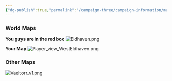 ```yaml
---
{"dg-publish":true,"permalink":"/campaign-three/campaign-information/maps/"}
---
```


### World Maps
**You guys are in the red box**
![Eldhaven.png](/img/user/Campaign%20Three/x_images/Eldhaven.png)

**Your Map**
![Player_view_WestEldhaven.png](/img/user/Campaign%20Three/x_images/Player_view_WestEldhaven.png)
### Other Maps
![Vaeltorr_v1.png](/img/user/Campaign%20Three/x_images/Vaeltorr_v1.png)